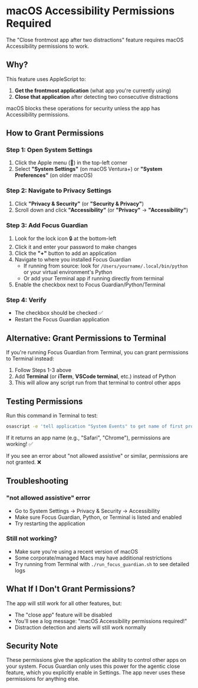 # macOS Accessibility Permissions Required

The "Close frontmost app after two distractions" feature requires macOS Accessibility permissions to work.

## Why?

This feature uses AppleScript to:
1. **Get the frontmost application** (what app you're currently using)
2. **Close that application** after detecting two consecutive distractions

macOS blocks these operations for security unless the app has Accessibility permissions.

## How to Grant Permissions

### Step 1: Open System Settings
1. Click the Apple menu (🍎) in the top-left corner
2. Select **"System Settings"** (on macOS Ventura+) or **"System Preferences"** (on older macOS)

### Step 2: Navigate to Privacy Settings
1. Click **"Privacy & Security"** (or **"Security & Privacy"**)
2. Scroll down and click **"Accessibility"** (or **"Privacy"** → **"Accessibility"**)

### Step 3: Add Focus Guardian
1. Look for the lock icon 🔒 at the bottom-left
2. Click it and enter your password to make changes
3. Click the **"+"** button to add an application
4. Navigate to where you installed Focus Guardian
   - If running from source: look for `/Users/yourname/.local/bin/python` or your virtual environment's Python
   - Or add your Terminal app if running directly from terminal
5. Enable the checkbox next to Focus Guardian/Python/Terminal

### Step 4: Verify
- The checkbox should be checked ✅
- Restart the Focus Guardian application

## Alternative: Grant Permissions to Terminal

If you're running Focus Guardian from Terminal, you can grant permissions to Terminal instead:

1. Follow Steps 1-3 above
2. Add **Terminal** (or **iTerm**, **VSCode terminal**, etc.) instead of Python
3. This will allow any script run from that terminal to control other apps

## Testing Permissions

Run this command in Terminal to test:

```bash
osascript -e 'tell application "System Events" to get name of first process whose frontmost is true'
```

If it returns an app name (e.g., "Safari", "Chrome"), permissions are working! ✅

If you see an error about "not allowed assistive" or similar, permissions are not granted. ❌

## Troubleshooting

### "not allowed assistive" error
- Go to System Settings → Privacy & Security → Accessibility
- Make sure Focus Guardian, Python, or Terminal is listed and enabled
- Try restarting the application

### Still not working?
- Make sure you're using a recent version of macOS
- Some corporate/managed Macs may have additional restrictions
- Try running from Terminal with `./run_focus_guardian.sh` to see detailed logs

## What If I Don't Grant Permissions?

The app will still work for all other features, but:
- The "close app" feature will be disabled
- You'll see a log message: "macOS Accessibility permissions required!"
- Distraction detection and alerts will still work normally

## Security Note

These permissions give the application the ability to control other apps on your system. Focus Guardian only uses this power for the agentic close feature, which you explicitly enable in Settings. The app never uses these permissions for anything else.

